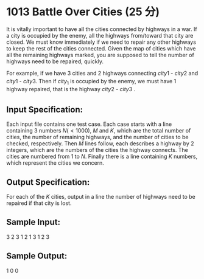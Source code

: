# 1013 Battle Over Cities (25 分)

It is vitally important to have all the cities connected by highways in a war. If a city is occupied by the enemy, all the highways from/toward that city are closed. We must know immediately if we need to repair any other highways to keep the rest of the cities connected. Given the map of cities which have all the remaining highways marked, you are supposed to tell the number of highways need to be repaired, quickly.

For example, if we have 3 cities and 2 highways connecting $city_​1$ - $city_​2$ and $city_​1$ - $city_​3$. Then if $city_1$ is occupied by the enemy, we must have 1 highway repaired, that is the highway $city_​2$ - $city_​3$ .

## Input Specification:
Each input file contains one test case. Each case starts with a line containing 3 numbers $N (<1000)$, $M$ and $K$, which are the total number of cities, the number of remaining highways, and the number of cities to be checked, respectively. Then $M$ lines follow, each describes a highway by 2 integers, which are the numbers of the cities the highway connects. The cities are numbered from 1 to $N$. Finally there is a line containing $K$ numbers, which represent the cities we concern.

## Output Specification:
For each of the $K$ cities, output in a line the number of highways need to be repaired if that city is lost.

## Sample Input:
3 2 3
1 2
1 3
1 2 3

## Sample Output:
1
0
0
